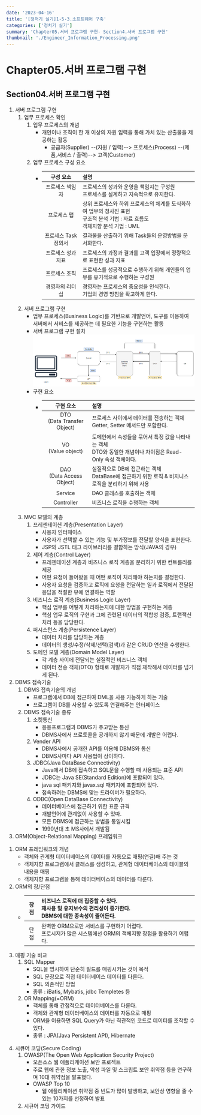 ```yaml
---
date: '2023-04-16'
title: '[정처기 실기]1-5-3.소프트웨어 구축'
categories: ['정처기 실기']
summary: 'Chapter05.서버 프로그램 구현- Section4.서버 프로그램 구현'
thumbnail: './Engineer_Information_Processing.png'
---
```

# Chapter05.서버 프로그램 구현
## Section04.서버 프로그램 구현
01. 서버 프로그램 구현
    1) 업무 프로세스 확인
       1) 업무 프로세스의 개념
          * 개인이나 조직이 한 개 이상의 자원 입력을 통해 가치 있는 산출물을 제공하는 활동
            - 공급자(Supplier) --(자원 / 입력)--> 프로세스(Process) --(제품,서비스 / 출력)--> 고객(Customer)
       2) 업무 프로세스 구성 요소
          * |     구성 요소     | 설명                                                                                 |
            |:-------------:|:-----------------------------------------------------------------------------------|
            |   프로세스 책임자    | 프로세스의 성과와 운영을 책임지는 구성원<br/>프로세스를 설계하고 지속적으로 유지한다.                                  |
            |    프로세스 맵     | 상위 프로세스와 하위 프로세스의 체계를 도식화하여 업무의 청사진 표현<br/>구조적 분석 기법 : 자료 흐름도<br/>객체지향 분석 기법 : UML |
            | 프로세스 Task 정의서 | 결과물을 산출하기 위해 Task들의 운영방법을 문서화한다.                                                   |
            |  프로세스 성과 지표   | 프로세스의 과정과 결과를 고객 입장에서 정량적으로 표현한 성과 지표                                              |
            |    프로세스 조직    | 프로세스를 성공적으로 수행하기 위해 개인들의 업무를 유기적으로 수행하는 구성원                                        |
            |   경영자의 리더십    | 경영자는 프로세스의 중요성을 인식한다.<br/>기업의 경영 방침을 확고하게 한다.                                      |
    2) 서버 프로그램 구현
       * 업무 프로세스(Business Logic)를 기반으로 개발언어, 도구를 이용하여 서버에서 서비스를 제공하는 데 필요한 기능을 구현하는 활동
       * 서버 프로그램 구현 절차
       ![ServerProcedure](./ServerProcedure.png)
       * 구현 요소
         * |             구현 요소              | 설명                                                                     |
           |:------------------------------:|:-----------------------------------------------------------------------|
           | DTO<br/>(Data Transfer Object) | 프로세스 사이에서 데이터를 전송하는 객체<br/>Getter, Setter 메서드만 포함한다.                   |
           |     VO<br/>(Value object)      | 도메인에서 속성들을 묶어서 특정 값을 나타내는 객체<br/>DTO와 동일한 개념이나 차이점은 Read-Only 속성 객체이다. |
           |  DAO<br/>(Data Access Object)  | 실질적으로 DB에 접근하는 객체<br/>DataBase에 접근하기 위한 로직 & 비지니스 로직을 분리하기 위해 사용       |
           |            Service             | DAO 클래스를 호출하는 객체                                                       |
           |           Controller           | 비즈니스 로직을 수행하는 객체                                                       |
    3) MVC 모델의 계층
       1) 프레젠테이션 계층(Presentation Layer)
          * 사용자 인터페이스
          * 사용자가 선택할 수 있는 기능 및 부가정보를 전달할 양식을 표현한다.
          * JSP와 JSTL 태그 라이브러리를 결합하는 방식(JAVA의 경우)
       2) 제어 계층(Control Layer)
          * 프레젠테이션 계층과 비즈니스 로직 계층을 분리하기 위한 컨트롤러를 제공
          * 어떤 요청이 들어왔을 때 어떤 로직이 처리해야 하는지를 결정한다.
          * 사용자 요청을 검증하고 로직에 요청을 전달하는 일과 로직에서 전달된 응답을 적절한 뷰에 연결하는 역할
       3) 비즈니스 로직 계층(Business Logic Layer)
          * 핵심 업무를 어떻게 처리하는지에 대한 방법을 구현하는 계층
          * 핵심 업무 로직의 구현과 그에 관련된 데이터의 적합성 검증, 트랜잭션 처리 등을 담당한다.
       4) 퍼시스턴스 계층(Persistence Layer)
          * 데이터 처리를 담당하는 계층
          * 데이터의 생성/수정/삭제/선택(검색)과 같은 CRUD 연산을 수행한다.
       5) 도메인 모델 계층(Domain Model Layer)
          * 각 계층 사이에 전달되는 실질적인 비즈니스 객체
          * 데이터 전송 객체(DTO) 형태로 개발자가 직접 제작해서 데이터를 넘기게 된다.
02. DBMS 접속기술
    1) DBMS 접속기술의 개념
       * 프로그램에서 DB에 접근하여 DML을 사용 가능하게 하는 기술
       * 프로그램이 DB를 사용할 수 있도록 연결해주는 인터페이스
    2) DBMS 접속기술 종류
       1) 소켓통신
          * 응용프로그램과 DBMS가 주고받는 통신
          * DBMS사에서 프로토콜을 공개하지 않기 때문에 개발은 어렵다.
       2) Vender API
          * DBMS사에서 공개한 API를 이용해 DBMS와 통신
          * DBMS사마다 API 사용법이 상이하다.
       3) JDBC(Java DataBase Connectivity)
          * Java에서 DB에 접속하고 SQL문을 수행할 때 사용되는 표준 API
          * JDBC는 Java SE(Standard Edition)에 포함되어 있다.
          * java sql 패키지와 javax.sql 패키지에 포함되어 있다.
          * 접속하려는 DBMS에 맞는 드라이버가 필요하다.
       4) ODBC(Open DataBase Connectivity)
          * 데이터베이스에 접근하기 위한 표준 규격
          * 개발언어에 관계없이 사용할 수 있따.
          * 모든 DBMS에 접근하는 방법을 통일시킴
          * 1990년대 초 MS사에서 개발됨
03. ORM(Object-Relational Mapping) 프레임워크
   1) ORM 프레임워크의 개념
      * 객체와 관계형 데이터베이스의 데이터를 자동으로 매핑(연결)해 주는 것
      * 객체지향 프로그램에서 클래스를 생성하고, 관계형 데이터베이스의 테이블의 내용을 매핑
      * 객체지향 프로그램을 통해 데이터베이스의 데이터를 다룬다.
   2) ORM의 장/단점
      * | 장점  | 비즈니스 로직에 더 집중할 수 있다.<br/>재사용 및 유지보수의 편리성이 증가한다.<br/>DBMS에 대한 종속성이 줄어든다. |
        |:---:|:------------------------------------------------------------------------|
        | 단점  | 완벽한 ORM으로만 서비스를 구현하기 어렵다.<br/>프로시저가 많은 시스템에선 ORM의 객체지향 장점을 활용하기 어렵다.    |
   3) 매핑 기술 비교
      1) SQL Mapper
         * SQL을 명시하여 단순히 필드를 매핑시키는 것이 목적
         * SQL 문장으로 직접 데이터베이스 데이터를 다룬다.
         * SQL 의존적인 방법
         * 종류 : iBatis, Mybatis, jdbc Templetes 등
      2) OR Mapping(=ORM)
         * 객체를 통해 간접적으로 데이터베이스를 다룬다.
         * 객체와 관계형 데이터베이스의 데이터를 자동으로 매핑
         * ORM을 이용하면 SQL Query가 아닌 직관적인 코드로 데이터를 조작할 수 있다.
         * 종류 : JPA(Java Persistent API), Hibernate
04. 시큐어 코딩(Secure Coding)
    1) OWASP(The Open Web Application Security Project)
       * 오픈소스 웹 애플리케이션 보안 프로젝트
       * 주로 웹에 관한 정보 노출, 악성 파일 및 스크립트 보안 취약점 등을 연구하며 10대 취약점을 발표했다.
       * OWASP Top 10
         - 웹 애플리케이션 취약점 중 빈도가 많이 발생하고, 보안상 영향을 줄 수 있는 10가지를 선정하여 발표
    2) 시큐어 코딩 가이드




          


